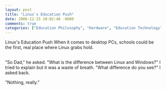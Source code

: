```yaml
---
layout: post
title: "Linux's Education Push"
date: 2006-12-15 10:02:48 -0600
comments: true
categories: ["Education Philosophy", "Hardware", "Education Technology", "Education", "Open Source", "K-12", "Technology Integration"]
---
```

Linux's Education Push
When it comes to desktop PCs, schools could be the first, real place where Linux grabs hold.<br /><br /><p>"So Dad," he asked. "What is the difference between Linux and Windows?" I tried to explain but it was a waste of breath. "What difference do you see?" I asked back.

"Nothing, really." </p>
